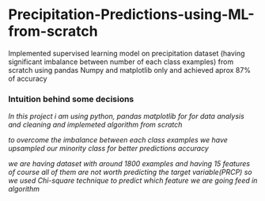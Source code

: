 # Precipitation-Predictions-using-ML-from-scratch
Implemented supervised learning model on precipitation dataset (having significant imbalance between number of each class examples) from scratch using pandas Numpy and matplotlib only and achieved aprox 87% of accuracy
### Intuition behind some decisions 
*In this project i am using python, pandas matplotlib for for data analysis and cleaning and implemeted algorithm from scratch* 

*to overcome the imbalance between each class examples we have upsampled our minority class for better predictions accuracy*

*we are having dataset with around 1800 examples and having 15 features of course all of them are not worth predicting the 
target variable(PRCP) so we used Chi-square technique to predict which feature we are going feed in algorithm*


